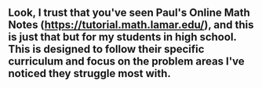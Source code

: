 ## Look, I trust that you've seen Paul's Online Math Notes (https://tutorial.math.lamar.edu/), and this is just that but for my students in high school. This is designed to follow their specific curriculum and focus on the problem areas I've noticed they struggle most with. 
<!--
**rileys-math-notes/rileys-math-notes** is a ✨ _special_ ✨ repository because its `README.md` (this file) appears on your GitHub profile.

Here are some ideas to get you started:

- 🔭 I’m currently working on ...
- 🌱 I’m currently learning ...
- 👯 I’m looking to collaborate on ...
- 🤔 I’m looking for help with ...
- 💬 Ask me about ...
- 📫 How to reach me: ...
- 😄 Pronouns: ...
- ⚡ Fun fact: ...
-->
